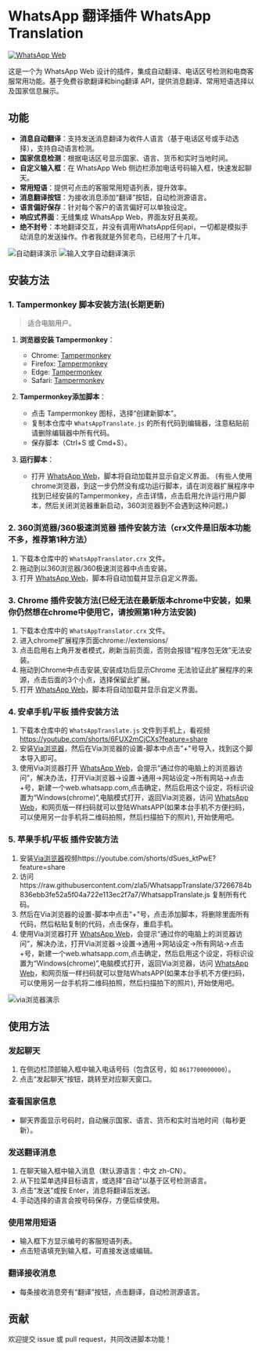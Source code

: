 # WhatsApp 翻译插件 WhatsApp Translation


[![WhatsApp Web](https://img.shields.io/badge/WhatsApp-Web-green.svg)](https://web.whatsapp.com/)

这是一个为 WhatsApp Web 设计的插件，集成自动翻译、电话区号检测和电商客服常用功能。基于免费谷歌翻译和bing翻译 API，提供消息翻译、常用短语选择以及国家信息展示。

## 功能

- **消息自动翻译**：支持发送消息翻译为收件人语言（基于电话区号或手动选择），支持自动语言检测。
- **国家信息检测**：根据电话区号显示国家、语言、货币和实时当地时间。
- **自定义输入框**：在 WhatsApp Web 侧边栏添加电话号码输入框，快速发起聊天。
- **常用短语**：提供可点击的客服常用短语列表，提升效率。
- **消息翻译按钮**：为接收消息添加“翻译”按钮，自动检测源语言。
- **语言偏好保存**：针对每个客户的语言偏好可以单独设定。
- **响应式界面**：无缝集成 WhatsApp Web，界面友好且美观。
- **绝不封号**：本地翻译交互，并没有调用WhatsApp任何api，一切都是模拟手动消息的发送操作。作者我就是外贸老鸟，已经用了十几年。
  
![自动翻译演示](https://github.com/zla5/WhatsappTranslate/blob/edee77a23dc79349c8ab68623c2f014ddc5ac6ae/%E8%87%AA%E5%8A%A8%E7%BF%BB%E8%AF%91%E6%BC%94%E7%A4%BA.gif)
![输入文字自动翻译演示](https://github.com/zla5/WhatsappTranslate/blob/edee77a23dc79349c8ab68623c2f014ddc5ac6ae/%E8%BE%93%E5%85%A5%E6%96%87%E5%AD%97%E8%87%AA%E5%8A%A8%E7%BF%BB%E8%AF%91%E6%BC%94%E7%A4%BA.gif)

## 安装方法
### 1. Tampermonkey 脚本安装方法(长期更新)
> 适合电脑用户。

1. **浏览器安装 Tampermonkey**：
   - Chrome: [Tampermonkey](https://www.tampermonkey.net/)
   - Firefox: [Tampermonkey](https://www.tampermonkey.net/)
   - Edge: [Tampermonkey](https://www.tampermonkey.net/)
   - Safari: [Tampermonkey](https://www.tampermonkey.net/)

2. **Tampermonkey添加脚本**：
   - 点击 Tampermonkey 图标，选择“创建新脚本”。
   - 复制本仓库中 `WhatsAppTranslate.js` 的所有代码到编辑器，注意粘贴前请删除编辑器中所有代码。
   - 保存脚本（Ctrl+S 或 Cmd+S）。

3. **运行脚本**：
   - 打开 [WhatsApp Web](https://web.whatsapp.com/)，脚本将自动加载并显示自定义界面。
(有些人使用chrome浏览器，到这一步仍然没有成功运行脚本，请在浏览器扩展程序中找到已经安装的Tampermonkey，点击详情，点击启用允许运行用户脚本，然后关闭浏览器重新启动，360浏览器到不会遇到这种问题。)
     
### 2. 360浏览器/360极速浏览器 插件安装方法（crx文件是旧版本功能不多，推荐第1种方法）
1. 下载本仓库中的 `WhatsAppTranslator.crx` 文件。
2. 拖动到以360浏览器/360极速浏览器中点击安装。
3. 打开 [WhatsApp Web](https://web.whatsapp.com/)，脚本将自动加载并显示自定义界面。

### 3. Chrome 插件安装方法(已经无法在最新版本chrome中安装，如果你仍然想在chrome中使用它，请按照第1种方法安装)
1. 下载本仓库中的 `WhatsAppTranslator.crx` 文件。
2. 进入chrome扩展程序页面chrome://extensions/
3. 点击启用右上角开发者模式，刷新当前页面，否则会报错“程序包无效”无法安装。
4. 拖动到Chrome中点击安装,安装成功后显示Chrome 无法验证此扩展程序的来源，点击后面的3个小点，选择保留此扩展。
5. 打开 [WhatsApp Web](https://web.whatsapp.com/)，脚本将自动加载并显示自定义界面。



### 4. 安卓手机/平板 插件安装方法
1. 下载本仓库中的 `WhatsAppTranslate.js` 文件到手机上，看视频 https://youtube.com/shorts/6FUX2mCjCXs?feature=share
2. 安装[Via浏览器](https://res.viayoo.com/v1/via-release-cn.apk)，然后在Via浏览器的设置-脚本中点击"+"号导入，找到这个脚本导入即可。
3. 使用Via浏览器打开 [WhatsApp Web](https://web.whatsapp.com/)，会提示“通过你的电脑上的浏览器访问”，解决办法，打开Via浏览器→设置→通用→网站设定→所有网站→点击+号，新建一个web.whatsapp.com,点击确定，然后启用这个设定，将标识设置为“Windows(chrome)”,电脑模式打开，返回Via浏览器，访问 [WhatsApp Web](https://web.whatsapp.com/)，和网页版一样扫码就可以登陆WhatsAPP(如果本台手机不方便扫码，可以使用另一台手机将二维码拍照，然后扫描拍下的照片), 开始使用吧。

### 5. 苹果手机/平板 插件安装方法
1. 安装[Via浏览器](https://apps.apple.com/us/app/via-browser/id1639085829)视频https://youtube.com/shorts/dSues_ktPwE?feature=share
2. 访问https://raw.githubusercontent.com/zla5/WhatsappTranslate/37266784b836ebb3fe52a5f04a722e113ec2f7a7/WhatsappTranslate.js 复制所有代码。
3. 然后在Via浏览器的设置-脚本中点击"+"号，点击添加脚本，将删除里面所有代码，然后粘贴复制的代码，点击保存，重启手机。
4. 使用Via浏览器打开 [WhatsApp Web](https://web.whatsapp.com/)，会提示“通过你的电脑上的浏览器访问”，解决办法，打开Via浏览器→设置→通用→网站设定→所有网站→点击+号，新建一个web.whatsapp.com,点击确定，然后启用这个设定，将标识设置为“Windows(chrome)”,电脑模式打开，返回Via浏览器，访问 [WhatsApp Web](https://web.whatsapp.com/)，和网页版一样扫码就可以登陆WhatsAPP(如果本台手机不方便扫码，可以使用另一台手机将二维码拍照，然后扫描拍下的照片), 开始使用吧。

   
   
![via浏览器演示](https://github.com/zla5/WhatsappTranslate/blob/bbab064b8ba93436bffb8520d8c1642f672f1342/%E6%89%8B%E6%9C%BAvia%E6%B5%8F%E8%A7%88%E5%99%A8%E6%BC%94%E7%A4%BA.jpg)



## 使用方法

### 发起聊天
1. 在侧边栏顶部输入框中输入电话号码（包含区号，如 `8617700000000`）。
2. 点击“发起聊天”按钮，跳转至对应聊天窗口。

### 查看国家信息
- 聊天界面显示号码时，自动展示国家、语言、货币和实时当地时间（每秒更新）。

### 发送翻译消息
1. 在聊天输入框中输入消息（默认源语言：中文 zh-CN）。
2. 从下拉菜单选择目标语言，或选择“自动”以基于区号检测语言。
3. 点击“发送”或按 Enter，消息将翻译后发送。
4. 手动选择的语言会按号码保存，方便后续使用。

### 使用常用短语
- 输入框下方显示编号的客服短语列表。
- 点击短语填充到输入框，可直接发送或编辑。

### 翻译接收消息
- 每条接收消息旁有“翻译”按钮，点击翻译，自动检测源语言。

## 贡献
欢迎提交 issue 或 pull request，共同改进脚本功能！
